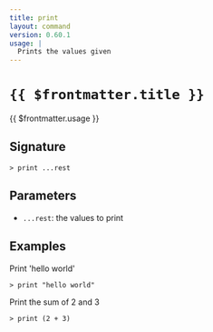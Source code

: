 ```yaml
---
title: print
layout: command
version: 0.60.1
usage: |
  Prints the values given
---
```


# `{{ $frontmatter.title }}`

<div style='white-space: pre-wrap;'>{{ $frontmatter.usage }}</div>

## Signature

```> print ...rest```

## Parameters

 -  `...rest`: the values to print

## Examples

Print 'hello world'
```shell
> print "hello world"
```

Print the sum of 2 and 3
```shell
> print (2 + 3)
```
